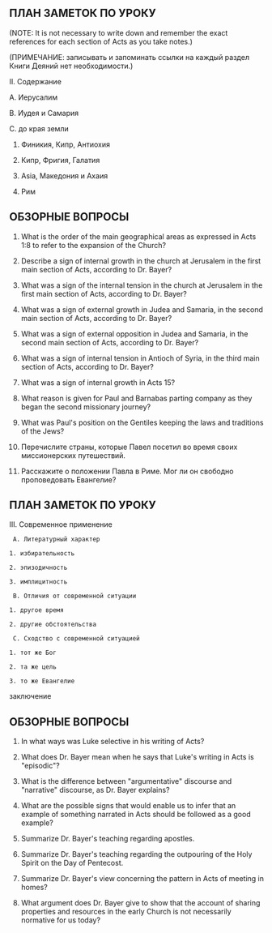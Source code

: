 ## ПЛАН ЗАМЕТОК ПО УРОКУ

(NOTE: It is not necessary to write down and remember the exact references for each section of Acts as you take notes.)

(ПРИМЕЧАНИЕ: записывать и запоминать ссылки на каждый раздел Книги Деяний нет необходимости.)

II. Содержание

A. Иерусалим

B. Иудея и Самария

C. до края земли

  1. Финикия, Кипр, Антиохия

  2. Кипр, Фригия, Галатия 

  3. Asia, Македония и Ахаия 

  4. Рим



## ОБЗОРНЫЕ ВОПРОСЫ

1. What is the order of the main geographical areas as expressed in Acts 1:8 to refer to the expansion of the Church?
       
2. Describe a sign of internal growth in the church at Jerusalem in the first main section of Acts, according to Dr. Bayer?
       
3. What was a sign of the internal tension in the church at Jerusalem in the first main section of Acts, according to Dr. Bayer?
       
4. What was a sign of external growth in Judea and Samaria, in the second main section of Acts, according to Dr. Bayer?
       
5. What was a sign of external opposition in Judea and Samaria, in the second main section of Acts, according to Dr. Bayer?
       
6. What was a sign of internal tension in Antioch of Syria, in the third main section of Acts, according to Dr. Bayer?
       
7. What was a sign of internal growth in Acts 15?
       
8. What reason is given for Paul and Barnabas parting company as they began the second missionary journey?
       
9. What was Paul's position on the Gentiles keeping the laws and traditions of the Jews?
       
10. Перечислите страны, которые Павел посетил во время своих миссионерских путешествий.

11. Расскажите о положении Павла в Риме.  Мог ли он свободно проповедовать Евангелие?


 
## ПЛАН ЗАМЕТОК ПО УРОКУ

III. Современное применение 

     A. Литературный характер

  	1. избирательность

  	2. эпизодичность 

  	3. имплицитность

     B. Отличия от современной ситуации

  	1. другое время

  	2. другие обстоятельства

     C. Сходство с современной ситуацией

  	1. тот же Бог

  	2. та же цель

  	3. то же Евангелие

заключение



## ОБЗОРНЫЕ ВОПРОСЫ

1. In what ways was Luke selective in his writing of Acts?
       
2. What does Dr. Bayer mean when he says that Luke's writing in Acts is "episodic"?
       
3. What is the difference between "argumentative" discourse and "narrative" discourse, as Dr. Bayer explains?
       
4. What are the possible signs that would enable us to infer that an example of something narrated in Acts should be followed as a good example?
       
5. Summarize Dr. Bayer's teaching regarding apostles.
       
6. Summarize Dr. Bayer's teaching regarding the outpouring of the Holy Spirit on the Day of Pentecost.
       
7. Summarize Dr. Bayer's view concerning the pattern in Acts of meeting in homes?
       
8. What argument does Dr. Bayer give to show that the account of sharing properties and resources in the early Church is not necessarily normative for us today?

